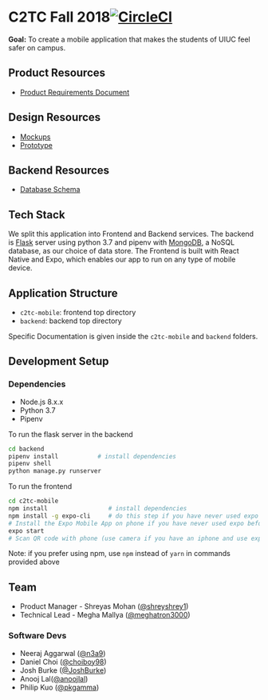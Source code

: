 # C2TC Fall 2018[![CircleCI](https://circleci.com/gh/hack4impact-uiuc/c2tc-fall-2018.svg?style=svg)](https://circleci.com/gh/hack4impact-uiuc/c2tc-fall-2018)

**Goal:** To create a mobile application that makes the students of UIUC feel safer on campus.

## Product Resources

* [Product Requirements Document](https://docs.google.com/document/d/1ZJVwFBKqaSK1ENXhDKrxS_6lCu60Nlf_htJgafS6m0w/edit?usp=sharing)

## Design Resources

* [Mockups](https://philkuo.com/hack4impact/c2tc_mockup_current/)
* [Prototype](https://sketch.cloud/s/AJ9Ky/PrjlrQ/play)

## Backend Resources

* [Database Schema](https://github.com/hack4impact-uiuc/c2tc-fall-2018/blob/master/docs/api_docs.md)

## Tech Stack

We split this application into Frontend and Backend services. The backend is [Flask](http://flask.pocoo.org/) server using python 3.7 and pipenv with [MongoDB](https://docs.mongodb.com/), a NoSQL database, as our choice of data store. The Frontend is built with React Native and Expo, which enables our app to run on any type of mobile device. 

## Application Structure 

* `c2tc-mobile`: frontend top directory
* `backend`: backend top directory

Specific Documentation is given inside the `c2tc-mobile` and `backend` folders.

## Development Setup

### Dependencies

* Node.js 8.x.x
* Python 3.7
* Pipenv

To run the flask server in the backend

```bash
cd backend
pipenv install           # install dependencies
pipenv shell
python manage.py runserver
```

To run the frontend

```bash
cd c2tc-mobile
npm install                 # install dependencies
npm install -g expo-cli     # do this step if you have never used expo before.
# Install the Expo Mobile App on phone if you have never used expo before.
expo start
# Scan QR code with phone (use camera if you have an iphone and use expo app if you have an android.)
```

Note: if you prefer using npm, use `npm` instead of `yarn` in commands provided above

## Team

* Product Manager - Shreyas Mohan ([@shreyshrey1](https://github.com/shreyshrey1))
* Technical Lead - Megha Mallya ([@meghatron3000](https://github.com/meghatron3000))

### Software Devs

* Neeraj Aggarwal ([@n3a9](https://github.com/n3a9))
* Daniel Choi ([@choiboy98](https://github.com/choiboy98))
* Josh Burke ([@JoshBurke](https://github.com/JoshBurke))
* Anooj Lal([@anoojlal](https://github.com/anoojlal))
* Philip Kuo ([@pkgamma](https://github.com/pkgamma))
